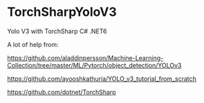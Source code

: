 # TorchSharpYoloV3
Yolo V3 with TorchSharp C# .NET6


A lot of help from:


https://github.com/aladdinpersson/Machine-Learning-Collection/tree/master/ML/Pytorch/object_detection/YOLOv3

https://github.com/ayooshkathuria/YOLO_v3_tutorial_from_scratch

https://github.com/dotnet/TorchSharp

